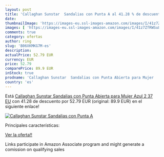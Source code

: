 ```yaml
---
layout: post
title: 'Callaghan Sunstar  Sandalias con Punta A al 41.28 % de descuento'
date: 
thumbnailImage: 'https://images-eu.ssl-images-amazon.com/images/I/41z7ZfRWSuL._SL200_.jpg'
images: [ 'https://images-eu.ssl-images-amazon.com/images/I/41z7ZfRWSuL._SL200_.jpg' ]
comments: true
category: ofertas
author: ring
slug: 'B06XKMKG7M-es'
description:
actualPrice: 52.79 EUR
currency: EUR
price: 52.79
comparePrice: 89.9 EUR
inStock: true
prodname: 'Callaghan Sunstar  Sandalias con Punta Abierta para Mujer   Azul 2   37 EU'
country: 'es'
---
```


Está [Callaghan Sunstar  Sandalias con Punta Abierta para Mujer   Azul 2   37 EU](https://www.amazon.es/dp/B06XKMKG7M/?tag=tolees-21) con 41.28 de descuento por 52.79 EUR (original: 89.9 EUR) en el siguiente enlace!

[![Callaghan Sunstar  Sandalias con Punta A](https://images-eu.ssl-images-amazon.com/images/I/41z7ZfRWSuL._SL200_.jpg)](https://www.amazon.es/dp/B06XKMKG7M/?tag=tolees-21)

Principales características:


[Ver la oferta!!](https://www.amazon.es/dp/B06XKMKG7M/?tag=tolees-21)

Links participate in Amazon Associate program and might generate a comission on qualifying sales


